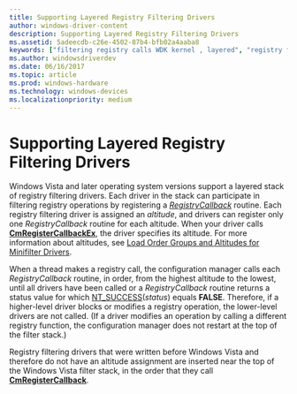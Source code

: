 ```yaml
---
title: Supporting Layered Registry Filtering Drivers
author: windows-driver-content
description: Supporting Layered Registry Filtering Drivers
ms.assetid: 5adeecdb-c26e-4502-87b4-bfb02a4aaba8
keywords: ["filtering registry calls WDK kernel , layered", "registry filtering drivers WDK kernel , layered", "layered registry filtering drivers WDK kernel"]
ms.author: windowsdriverdev
ms.date: 06/16/2017
ms.topic: article
ms.prod: windows-hardware
ms.technology: windows-devices
ms.localizationpriority: medium
---
```


# Supporting Layered Registry Filtering Drivers


Windows Vista and later operating system versions support a layered stack of registry filtering drivers. Each driver in the stack can participate in filtering registry operations by registering a [*RegistryCallback*](https://msdn.microsoft.com/library/windows/hardware/ff560903) routine. Each registry filtering driver is assigned an *altitude*, and drivers can register only one *RegistryCallback* routine for each altitude. When your driver calls [**CmRegisterCallbackEx**](https://msdn.microsoft.com/library/windows/hardware/ff541921), the driver specifies its altitude. For more information about altitudes, see [Load Order Groups and Altitudes for Minifilter Drivers](https://msdn.microsoft.com/library/windows/hardware/ff549689).

When a thread makes a registry call, the configuration manager calls each *RegistryCallback* routine, in order, from the highest altitude to the lowest, until all drivers have been called or a *RegistryCallback* routine returns a status value for which [NT\_SUCCESS](using-ntstatus-values.md)(*status*) equals **FALSE**. Therefore, if a higher-level driver blocks or modifies a registry operation, the lower-level drivers are not called. (If a driver modifies an operation by calling a different registry function, the configuration manager does not restart at the top of the filter stack.)

Registry filtering drivers that were written before Windows Vista and therefore do not have an altitude assignment are inserted near the top of the Windows Vista filter stack, in the order that they call [**CmRegisterCallback**](https://msdn.microsoft.com/library/windows/hardware/ff541918).

 

 




